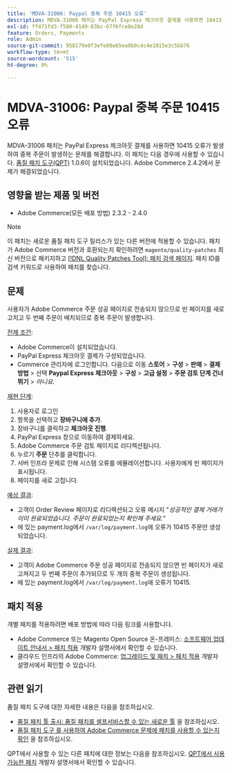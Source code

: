```yaml
---
title: 'MDVA-31006: Paypal 중복 주문 10415 오류'
description: MDVA-31006 패치는 PayPal Express 체크아웃 결제를 사용하면 10415 오류가 발생하여 중복 주문이 발생하는 문제를 해결합니다. 이 패치는 [Quality Patches Tool (QPT)](/help/announcements/adobe-commerce-announcements/magento-quality-patches-released-new-tool-to-self-serve-quality-patches.md) 1.0.6이 설치된 경우 사용할 수 있습니다. Adobe Commerce 2.4.2에서 문제가 해결되었습니다.
exl-id: ff471fd3-f580-4149-83bc-67f6fce8e28d
feature: Orders, Payments
role: Admin
source-git-commit: 958179e0f3efe08e65ea8b0c4c4e1015e3c5bb76
workflow-type: tm+mt
source-wordcount: '515'
ht-degree: 0%

---
```


# MDVA-31006: Paypal 중복 주문 10415 오류

MDVA-31006 패치는 PayPal Express 체크아웃 결제를 사용하면 10415 오류가 발생하여 중복 주문이 발생하는 문제를 해결합니다. 이 패치는 다음 경우에 사용할 수 있습니다. [품질 패치 도구(QPT)](/help/announcements/adobe-commerce-announcements/magento-quality-patches-released-new-tool-to-self-serve-quality-patches.md) 1.0.6이 설치되었습니다. Adobe Commerce 2.4.2에서 문제가 해결되었습니다.

## 영향을 받는 제품 및 버전

* Adobe Commerce(모든 배포 방법) 2.3.2 - 2.4.0

>[!NOTE]
>
>이 패치는 새로운 품질 패치 도구 릴리스가 있는 다른 버전에 적용할 수 있습니다. 패치가 Adobe Commerce 버전과 호환되는지 확인하려면 `magento/quality-patches` 최신 버전으로 패키지하고 [[!DNL Quality Patches Tool]: 패치 검색 페이지](https://devdocs.magento.com/quality-patches/tool.html#patch-grid). 패치 ID를 검색 키워드로 사용하여 패치를 찾습니다.

## 문제

사용자가 Adobe Commerce 주문 성공 페이지로 전송되지 않으므로 빈 페이지를 새로 고치고 두 번째 주문이 배치되므로 중복 주문이 발생합니다.

<u>전제 조건</u>:

* Adobe Commerce이 설치되었습니다.
* PayPal Express 체크아웃 결제가 구성되었습니다.
* Commerce 관리자에 로그인합니다. 다음으로 이동 **스토어** > **구성** > **판매** > **결제 방법** > 선택 **Paypal Express 체크아웃** > **구성** > **고급 설정** > **주문 검토 단계 건너뛰기** > *아니요*.

<u>재현 단계</u>:

1. 사용자로 로그인
1. 항목을 선택하고 **장바구니에 추가**.
1. 장바구니를 클릭하고 **체크아웃 진행**.
1. PayPal Express 창으로 이동하여 결제하세요.
1. Adobe Commerce 주문 검토 페이지로 리디렉션됩니다.
1. 누르기 **주문** 단추를 클릭합니다.
1. 서버 인프라 문제로 인해 시스템 오류를 에뮬레이션합니다. 사용자에게 빈 페이지가 표시됩니다.
1. 페이지를 새로 고칩니다.

<u>예상 결과</u>:

* 고객이 Order Review 페이지로 리디렉션되고 오류 메시지 &quot;*성공적인 결제 거래가 이미 완료되었습니다. 주문이 완료되었는지 확인해 주세요.*&quot;
* 에 있는 payment.log에서 `/var/log/payment.log`에 오류가 10415 주문만 생성되었습니다.

<u>실제 결과</u>:

* 고객이 Adobe Commerce 주문 성공 페이지로 전송되지 않으면 빈 페이지가 새로 고쳐지고 두 번째 주문이 추가되므로 두 개의 중복 주문이 생성됩니다.
* 에 있는 payment.log에서 `/var/log/payment.log`에 오류가 10415.

## 패치 적용

개별 패치를 적용하려면 배포 방법에 따라 다음 링크를 사용합니다.

* Adobe Commerce 또는 Magento Open Source 온-프레미스: [소프트웨어 업데이트 안내서 > 패치 적용](https://devdocs.magento.com/guides/v2.4/comp-mgr/patching/mqp.html) 개발자 설명서에서 확인할 수 있습니다.
* 클라우드 인프라의 Adobe Commerce: [업그레이드 및 패치 > 패치 적용](https://devdocs.magento.com/cloud/project/project-patch.html) 개발자 설명서에서 확인할 수 있습니다.

## 관련 읽기

품질 패치 도구에 대한 자세한 내용은 다음을 참조하십시오.

* [품질 패치 툴 출시: 품질 패치를 셀프서비스할 수 있는 새로운 툴](/help/announcements/adobe-commerce-announcements/magento-quality-patches-released-new-tool-to-self-serve-quality-patches.md) 을 참조하십시오.
* [품질 패치 도구 를 사용하여 Adobe Commerce 문제에 패치를 사용할 수 있는지 확인](/help/support-tools/patches-available-in-qpt-tool/check-patch-for-magento-issue-with-magento-quality-patches.md) 을 참조하십시오.

QPT에서 사용할 수 있는 다른 패치에 대한 정보는 다음을 참조하십시오. [QPT에서 사용 가능한 패치](https://devdocs.magento.com/quality-patches/tool.html#patch-grid) 개발자 설명서에서 확인할 수 있습니다.
